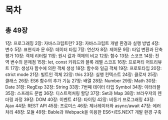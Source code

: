 # 목차

## 총 49장

1장: 프로그래밍
2장: 자바스크립트란?
3장: 자바스크립트 개발 환경과 실행 방법
4장: 변수
5장: 표현식과 문
6장: 데이터 타입
7장: 연산자
8장: 제어문
9장: 타입 변환과 단축 평가
10장: 객체 리터럴
11장: 원시 값과 객체의 비교
12장: 함수
13장: 스코프
14장: 전역 변수의 문제점
15장: let, const 키워드와 블록 레벨 스코프
16장: 프로퍼티 어트리뷰트
17장: 생성자 함수에 의한 객체 생성
18장: 함수와 일급 객체
19장: 프로토타입
20장: strict mode
21장: 빌트인 객체
22장: this
23장: 실행 컨텍스트
24장: 클로저
25장: 클래스
26장: ES6 함수의 추가 기능
27장: 배열
28장: Number
29장: Math
30장: Date
31장: RegExp
32장: String
33장: 7번째 데이터 타입 Symbol
34장: 이터러블
35장: 스프레드 문법
36장: 디스트럭처링 할당
37장: Set과 Map
38장: 브라우저의 렌더링 과정
39장: DOM
40장: 이벤트
41장: 타이밍
42장: 비동기 프로그래밍
43장: Ajax
44장: REST API
45장: 프로미스
46장: 제너레이터와 async/await
47장: 에러 처리
48장: 모듈
49장: Bable과 Webpack을 이용한 ES6+/ES.NEXT 개발 환경 구축
